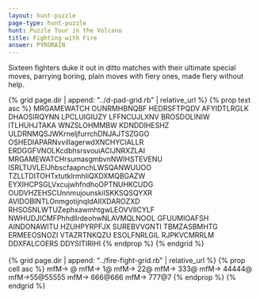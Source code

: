 ```yaml
---
layout: hunt-puzzle
page-type: hunt-puzzle
hunt: Puzzle Tour in the Volcano
title: Fighting with Fire
answer: PYRORAIN
---
```

<p class="puzzle-flavor">
Sixteen fighters duke it out in ditto matches with their ultimate special moves, parrying boring, plain moves with fiery ones, made fiery without help.

<div class="d-pad-grid">
{% grid page.dir | append: "../d-pad-grid.rb" | relative_url %}
{% prop text asc %}
           MRGAMEWATCH          
           OUNRMHBNQBF          
           HEDRSFTPQDV          
           AFYIDTLRGLK          
           DHAOSIRQYNN          
           LPCLUIGIUZY          
           LFFNCUJLXNV          
           BROSDOLINIW          
           ITLHUHJTAKA          
           WNZSLOHMMBW          
           KDNDDIHESHZ          
ULDRNMQSJWKrneljfurrchDNJAJTSZGGO
OSHEDIAPARNvvillagerwdXNCHYCIALLR
ERDGGFVNOLKcdbhsrsvouiACIJNRXZLAI
MRGAMEWATCHrsumasgmbvnNWIHSTEVENU
ISRLTUVLEIJhbscfaapnchLWSQANWUUOO
TZLLTDITOHTxtutklrmhliQXDXMQBGAZW
EYXIHCPSGLVxcujwhfndhoOPTNUHKCUDG
OUDVHZEHSCUnnmujounskiISKKSQSQYXR
AVIDOBINTLOnmgotijnqldAIIXDAROZXD
RHSOSNLWTUZephxawmhtgwLEOVVIICYLF
NWHUDJICMFPhhdllrdeohwNLAVMQLNOOL
           GFUUMIOAFSH          
           AINDONAWITU          
           HZUHPYRPFJX          
           SUREBVVGNTI          
           TBMZASBMHTG          
           ERMEEOSNOZI          
           VTAZRTNKQZU          
           ESOLFNRLGIL          
           RJPKVCMRRLM          
           DDXFALCOERS          
           DDYSITIRIHI          
{% endprop %}
{% endgrid %}
</div>
<br>

<div class="fire-fight-grid">
{% grid page.dir | append: "../fire-fight-grid.rb" | relative_url %}
{% prop cell asc %}
mfM→       @ 
mfM→      1@ 
mfM→     22@ 
mfM→    333@ 
mfM→  44444@ 
mfM→55@55555 
mfM→ 666@666 
mfM→   777@7 
{% endprop %}
{% endgrid %}
</div>